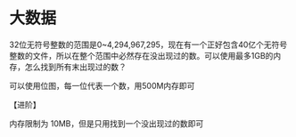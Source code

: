 # 大数据

32位无符号整数的范围是0~4,294,967,295，现在有一个正好包含40亿个无符号整数的文件，所以在整个范围中必然存在没出现过的数。可以使用最多1GB的内存，怎么找到所有末出现过的数？  

可以使用位图，每一位代表一个数，用500M内存即可

【进阶】  

内存限制为 10MB，但是只用找到一个没出现过的数即可  
